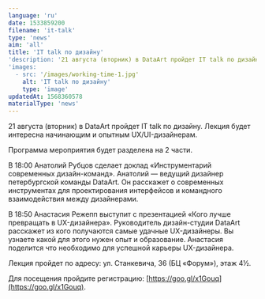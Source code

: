 ```yaml
---
language: 'ru'
date: 1533859200
filename: 'it-talk'
type: 'news'
aim: 'all'
title: 'IT talk по дизайну'
'description: '21 августа (вторник) в DataArt пройдет IT talk по дизайну....'
'images:
  - src: '/images/working-time-1.jpg'
    alt: 'IT talk по дизайну'
    type: 'image'
updatedAt: 1568360578
materialType: 'news'
---
```

21 августа (вторник) в DataArt пройдет IT talk по дизайну. Лекция будет интересна начинающим и опытным UX/UI-дизайнерам.

Программа мероприятия будет разделена на 2 части.

В 18:00 Анатолий Рубцов сделает доклад «Инструментарий современных дизайн-команд». Анатолий — ведущий дизайнер петербургской команды DataArt. Он расскажет о современных инструментах для проектирования интерфейсов и командного взаимодействия между дизайнерами.

В 18:50 Анастасия Режепп выступит с презентацией «Кого лучше превращать в UX-дизайнера». Руководитель дизайн-студии DataArt расскажет из кого получаются самые удачные UX-дизайнеры. Вы узнаете какой для этого нужен опыт и образование. Анастасия поделится что необходимо для успешной карьеры UX-дизайнера.

Лекция пройдет по адресу: ул. Станкевича, 36 (БЦ «Форум»), этаж 4½.

Для посещения пройдите регистрацию: [https://goo.gl/x1Gouq](https://goo.gl/x1Gouq).
